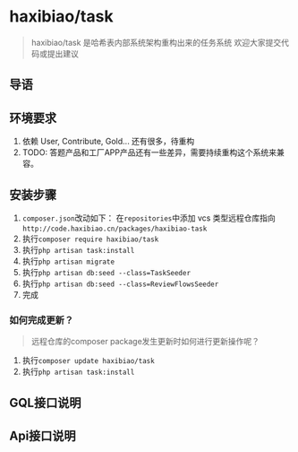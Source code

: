 # haxibiao/task

> haxibiao/task 是哈希表内部系统架构重构出来的任务系统
> 欢迎大家提交代码或提出建议

## 导语


## 环境要求
1. 依赖 User, Contribute, Gold... 还有很多，待重构
2. TODO: 答题产品和工厂APP产品还有一些差异，需要持续重构这个系统来兼容。

## 安装步骤

1. `composer.json`改动如下：
在`repositories`中添加 vcs 类型远程仓库指向 
`http://code.haxibiao.cn/packages/haxibiao-task` 
1. 执行`composer require haxibiao/task`
2. 执行`php artisan task:install`
3. 执行`php artisan migrate`
4. 执行`php artisan db:seed --class=TaskSeeder`
5. 执行`php artisan db:seed --class=ReviewFlowsSeeder`
6. 完成

### 如何完成更新？
> 远程仓库的composer package发生更新时如何进行更新操作呢？
1. 执行`composer update haxibiao/task`
2. 执行`php artisan task:install`

## GQL接口说明

## Api接口说明
